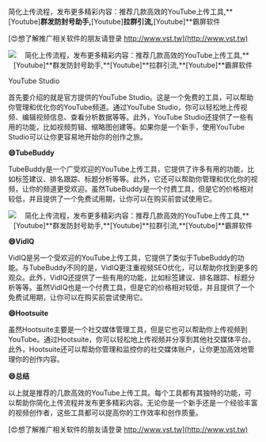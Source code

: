 简化上传流程，发布更多精彩内容：推荐几款高效的YouTube上传工具,**[Youtube]**群发防封号助手,**[Youtube]**拉群引流,**[Youtube]**霸屏软件

[😍想了解推广相关软件的朋友请登录 http://www.vst.tw](http://www.vst.tw)

 <center><img src="https://vst.tw/MP4/tuiguang/png/7.png" alt="简化上传流程，发布更多精彩内容：推荐几款高效的YouTube上传工具,**[Youtube]**群发防封号助手,**[Youtube]**拉群引流,**[Youtube]**霸屏软件"></center>

YouTube Studio

首先要介绍的就是官方提供的YouTube Studio。这是一个免费的工具，可以帮助你管理和优化你的YouTube频道。通过YouTube Studio，你可以轻松地上传视频、编辑视频信息、查看分析数据等等。此外，YouTube Studio还提供了一些有用的功能，比如视频剪辑、缩略图创建等。如果你是一个新手，使用YouTube Studio可以让你更容易地开始你的创作之旅。

**😄TubeBuddy**

TubeBuddy是一个广受欢迎的YouTube上传工具，它提供了许多有用的功能，比如标签建议、排名跟踪、标题分析等等。此外，它还可以帮助你管理和优化你的视频，让你的频道更受欢迎。虽然TubeBuddy是一个付费工具，但是它的价格相对较低，并且提供了一个免费试用期，让你可以在购买前尝试使用它。

 <center><img src="https://vst.tw/MP4/tuiguang/png/6.png" alt="简化上传流程，发布更多精彩内容：推荐几款高效的YouTube上传工具,**[Youtube]**群发防封号助手,**[Youtube]**拉群引流,**[Youtube]**霸屏软件"></center>

**😄VidIQ**

VidIQ是另一个受欢迎的YouTube上传工具，它提供了类似于TubeBuddy的功能。与TubeBuddy不同的是，VidIQ更注重视频SEO优化，可以帮助你找到更多的观众。此外，VidIQ还提供了一些有用的功能，比如标签建议、排名跟踪、标题分析等等。虽然VidIQ也是一个付费工具，但是它的价格相对较低，并且提供了一个免费试用期，让你可以在购买前尝试使用它。

**😄Hootsuite**

虽然Hootsuite主要是一个社交媒体管理工具，但是它也可以帮助你上传视频到YouTube。通过Hootsuite，你可以轻松地上传视频并分享到其他社交媒体平台。此外，Hootsuite还可以帮助你管理和监控你的社交媒体账户，让你更加高效地管理你的创作内容。

**😄总结**

以上就是推荐的几款高效的YouTube上传工具。每个工具都有其独特的功能，可以帮助你简化上传流程并发布更多精彩内容。无论你是一个新手还是一个经验丰富的视频创作者，这些工具都可以提高你的工作效率和创作质量。

[😍想了解推广相关软件的朋友请登录 http://www.vst.tw](http://www.vst.tw)



